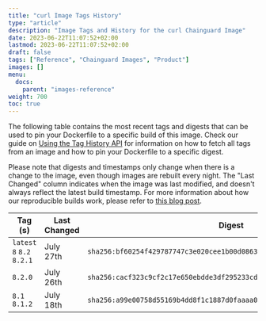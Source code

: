 ```yaml
---
title: "curl Image Tags History"
type: "article"
description: "Image Tags and History for the curl Chainguard Image"
date: 2023-06-22T11:07:52+02:00
lastmod: 2023-06-22T11:07:52+02:00
draft: false
tags: ["Reference", "Chainguard Images", "Product"]
images: []
menu:
  docs:
    parent: "images-reference"
weight: 700
toc: true
---
```


The following table contains the most recent tags and digests that can be used to pin your Dockerfile to a specific build of this image. Check our guide on [Using the Tag History API](/chainguard/chainguard-images/using-the-tag-history-api/) for information on how to fetch all tags from an image and how to pin your Dockerfile to a specific digest.

Please note that digests and timestamps only change when there is a change to the image, even though images are rebuilt every night. The "Last Changed" column indicates when the image was last modified, and doesn't always reflect the latest build timestamp. For more information about how our reproducible builds work, please refer to [this blog post](https://www.chainguard.dev/unchained/reproducing-chainguards-reproducible-image-builds).

| Tag (s)                     | Last Changed | Digest                                                                    |
|-----------------------------|--------------|---------------------------------------------------------------------------|
|  `latest` `8` `8.2` `8.2.1` | July 27th    | `sha256:bf60254f429787747c3e020cee1b00d0863a68d109fc15691847b01f07ed3efe` |
|  `8.2.0`                    | July 26th    | `sha256:cacf323c9cf2c17e650ebdde3df295233cdcb54981706695aa8f031e5264a4a6` |
|  `8.1` `8.1.2`              | July 18th    | `sha256:a99e00758d55169b4dd8f1c1887d0faaaa00e0b10c36e0ecd4eb1e0410aea6f3` |
